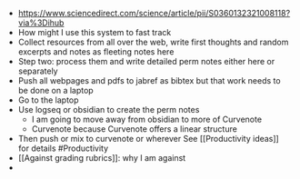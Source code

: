 - https://www.sciencedirect.com/science/article/pii/S0360132321008118?via%3Dihub
- How might I use this system to fast track
- Collect resources from all over the web, write first thoughts and random excerpts and notes as fleeting notes here
- Step two: process them and write detailed perm notes either here or separately
- Push all webpages and pdfs to jabref as bibtex but that work needs to be done on a laptop
- Go to the laptop
- Use logseq or obsidian to create the perm notes
	- I am going to move away from obsidian to more of Curvenote
	- Curvenote because Curvenote offers a linear structure
- Then push or mix to curvenote or wherever
  See
  [[Productivity ideas]] for details
  #Productivity
- [[Against grading rubrics]]: why I am against
-